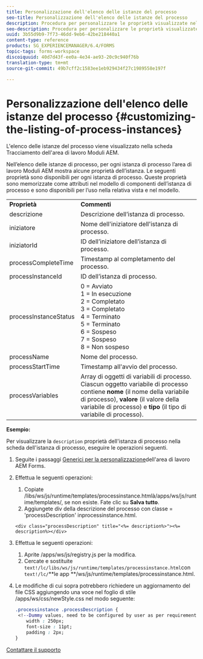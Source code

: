 ```yaml
---
title: Personalizzazione dell'elenco delle istanze del processo
seo-title: Personalizzazione dell'elenco delle istanze del processo
description: Procedura per personalizzare le proprietà visualizzate nell'istanza di processo nell'area di lavoro Moduli AEM.
seo-description: Procedura per personalizzare le proprietà visualizzate nell'istanza di processo nell'area di lavoro Moduli AEM.
uuid: 3b55d9b9-7f73-46dd-9eb6-42be218440a1
content-type: reference
products: SG_EXPERIENCEMANAGER/6.4/FORMS
topic-tags: forms-workspace
discoiquuid: 40d7d43f-ee0a-4e34-ae93-20c9c940f76b
translation-type: tm+mt
source-git-commit: 49b7cff2c1583ee1eb929434f27c1989558e197f

---
```



# Personalizzazione dell&#39;elenco delle istanze del processo {#customizing-the-listing-of-process-instances}

L&#39;elenco delle istanze del processo viene visualizzato nella scheda Tracciamento dell&#39;area di lavoro Moduli AEM.

Nell’elenco delle istanze di processo, per ogni istanza di processo l’area di lavoro Moduli AEM mostra alcune proprietà dell’istanza. Le seguenti proprietà sono disponibili per ogni istanza di processo. Queste proprietà sono memorizzate come attributi nel modello di componenti dell’istanza di processo e sono disponibili per l’uso nella relativa vista e nel modello.

<table> 
 <tbody> 
  <tr> 
   <td><strong>Proprietà</strong></td> 
   <td><strong>Commenti</strong></td> 
  </tr> 
  <tr> 
   <td>descrizione</td> 
   <td>Descrizione dell’istanza di processo.</td> 
  </tr> 
  <tr> 
   <td>iniziatore</td> 
   <td>Nome dell'iniziatore dell'istanza di processo.</td> 
  </tr> 
  <tr> 
   <td>iniziatorId</td> 
   <td>ID dell’iniziatore dell’istanza di processo.</td> 
  </tr> 
  <tr> 
   <td>processCompleteTime</td> 
   <td>Timestamp al completamento del processo.</td> 
  </tr> 
  <tr> 
   <td>processInstanceId</td> 
   <td>ID dell’istanza di processo.</td> 
  </tr> 
  <tr> 
   <td>processInstanceStatus</td> 
   <td>0 = Avviato<br /> 1 = In esecuzione<br /> 2 = Completato<br /> 3 = Completato<br /> 4 = Terminato<br /> 5 = Terminato<br /> 6 = Sospeso<br /> 7 = Sospeso<br /> 8 = Non sospeso</td> 
  </tr> 
  <tr> 
   <td>processName</td> 
   <td>Nome del processo.</td> 
  </tr> 
  <tr> 
   <td>processStartTime</td> 
   <td>Timestamp all'avvio del processo.</td> 
  </tr> 
  <tr> 
   <td>processVariables</td> 
   <td>Array di oggetti di variabili di processo. Ciascun oggetto variabile di processo contiene <strong>nome</strong> (il nome della variabile di processo), <strong>valore</strong> (il valore della variabile di processo) e<strong> tipo</strong> (il tipo di variabile di processo).</td> 
  </tr> 
 </tbody> 
</table>

**Esempio:**

Per visualizzare la `description` proprietà dell&#39;istanza di processo nella scheda dell&#39;istanza di processo, eseguire le operazioni seguenti.

1. Seguite i passaggi [Generici per la personalizzazione](/help/forms/using/generic-steps-html-workspace-customization.md)dell&#39;area di lavoro AEM Forms.
1. Effettua le seguenti operazioni:

   1. Copiate /libs/ws/js/runtime/templates/processinstance.htmlà/apps/ws/js/runtime/templates/, se non esiste. Fate clic su **Salva tutto**.
   1. Aggiungete div della descrizione del processo con classe = &#39;processDescription&#39; inprocessinstance.html.

   ```
   <div class="processDescription" title="<%= description%>"><%= description%></div>
   ```

1. Effettua le seguenti operazioni:

   1. Aprite /apps/ws/js/registry.js per la modifica.
   1. Cercate e sostituite `text!/lc/libs/ws/js/runtime/templates/processinstance.html`con `text!/lc/`**le app **/ws/js/runtime/templates/processinstance.html.

1. Le modifiche di cui sopra potrebbero richiedere un aggiornamento del file CSS aggiungendo una voce nel foglio di stile /apps/ws/css/newStyle.css nel modo seguente:

   ```css
   .processinstance .processDescription {
    <!--Dummy values, need to be configured by user as per requirement as well as user can add or delete any property depending upon requirement-->
       width : 250px;
       font-size : 11pt;
       padding : 2px;
   }
   ```

[Contattare il supporto](https://www.adobe.com/account/sign-in.supportportal.html)
